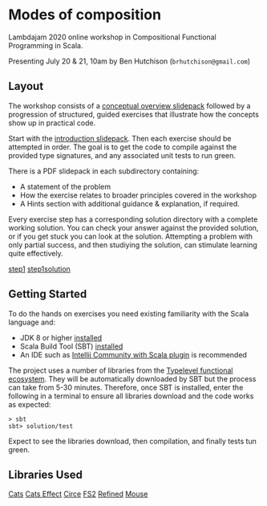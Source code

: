 # Modes of composition

Lambdajam 2020 online workshop in Compositional Functional Programming in Scala.

Presenting July 20 & 21, 10am by Ben Hutchison (`brhutchison@gmail.com`)

## Layout

The workshop consists of a [conceptual overview slidepack](ModesCompositionSlides.pdf) followed by a progression of structured, guided exercises
that illustrate how the concepts show up in practical code.

Start with the [introduction slidepack](ModesCompositionSlides.pdf). Then each exercise should be attempted in order. The goal is to get the code to compile against the provided type signatures, and any associated unit tests to run green. 

There is a PDF slidepack in each subdirectory containing:
- A statement of the problem
- How the exercise relates to broader principles covered in the workshop
- A Hints section with additional guidance & explanation, if required.

Every exercise step has a corresponding solution directory with a complete working solution. You can check your answer against the provided solution, or if you get stuck you can look at the solution. Attempting a problem with only partial success, and then studiying the solution, can stimulate learning quite effectively.

[step1](./step1/)
[step1solution](./step1solution/)

## Getting Started

To do the hands on exercises you need existing familiarity with the Scala language and:

- JDK 8 or higher [installed](https://adoptopenjdk.net/installation.html)
- Scala Build Tool (SBT) [installed](http://www.scala-sbt.org/release/docs/Setup.html)
- An IDE such as [Intellij Community with Scala plugin](https://www.jetbrains.com/idea/download/) is recommended

The project uses a number of libraries from the [Typelevel functional ecosystem](https://typelevel.org/). They will be automatically
downloaded by SBT but the process can take from 5-30 minutes. Therefore, once SBT is installed, enter the following in a terminal to ensure all libraries download and the code works as expected:

```
> sbt
sbt> solution/test 
```
Expect to see the libraries download, then compilation, and finally tests tun green.

## Libraries Used

[Cats](https://typelevel.org/cats/)
[Cats Effect](https://typelevel.org/cats-effect/)
[Circe](https://circe.github.io/circe/)
[FS2](https://fs2.io/)
[Refined](https://github.com/fthomas/refined)
[Mouse](https://github.com/typelevel/mouse)
